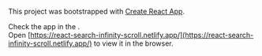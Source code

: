 This project was bootstrapped with [Create React App](https://github.com/facebook/create-react-app).

Check the app in the .<br />
Open [https://react-search-infinity-scroll.netlify.app/](https://react-search-infinity-scroll.netlify.app/) to view it in the browser.

